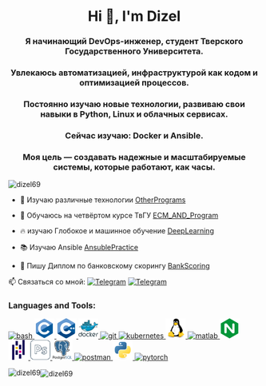 <h1 align="center">Hi 👋, I'm Dizel</h1>
<h3 align="center">Я начинающий DevOps-инженер, студент Тверского Государственного Университета.</h3>
<h3 align="center"> Увлекаюсь автоматизацией, инфраструктурой как кодом и оптимизацией процессов.</h3>
<h3 align="center"> Постоянно изучаю новые технологии, развиваю свои навыки в Python, Linux и облачных сервисах. </h3>
<h3 align="center"> Сейчас изучаю: Docker и Ansible. </h3>
<h3 align="center"> Моя цель — создавать надежные и масштабируемые системы, которые работают, как часы. </h3>

<p align="left"> <img src="https://komarev.com/ghpvc/?username=dizel69&label=Profile%20views&color=0e75b6&style=flat" alt="dizel69" /> </p>

- 🔭 Изучаю различные технологии [OtherPrograms](https://github.com/Dizel69/OtherPrograms)

- 🤝 Обучаюсь на четвёртом курсе ТвГУ [ECM_AND_Program](https://github.com/Dizel69/ECM_AND_Program)

- 🔥 изучаю Глобокое и машинное обучение [DeepLearning](https://github.com/Dizel69/DeepLearning)

- 📚 Изучаю Ansible [AnsublePractice](https://github.com/Dizel69/AnsiblePractice)

- 🌱 Пишу Диплом по банковскому скорингу [BankScoring](https://github.com/Dizel69/BankScoring)

📫 Связаться со мной: 
[![Telegram](https://img.shields.io/badge/Telegram-2CA5E0?style=for-the-badge&logo=telegram&logoColor=white)](https://t.me/Denis69r)
[![Telegram](https://img.shields.io/badge/вконтакте-%232E87FB.svg?&style=for-the-badge&logo=vk&logoColor=white)](https://vk.com/dizel69l) </h3>
<p align="left">
</p>

<h3 align="left">Languages and Tools:</h3>
<p align="left"> <a href="https://www.gnu.org/software/bash/" target="_blank" rel="noreferrer"> <img src="https://www.vectorlogo.zone/logos/gnu_bash/gnu_bash-icon.svg" alt="bash" width="40" height="40"/> </a> <a href="https://www.cprogramming.com/" target="_blank" rel="noreferrer"> <img src="https://raw.githubusercontent.com/devicons/devicon/master/icons/c/c-original.svg" alt="c" width="40" height="40"/> </a> <a href="https://www.w3schools.com/cpp/" target="_blank" rel="noreferrer"> <img src="https://raw.githubusercontent.com/devicons/devicon/master/icons/cplusplus/cplusplus-original.svg" alt="cplusplus" width="40" height="40"/> </a> <a href="https://www.docker.com/" target="_blank" rel="noreferrer"> <img src="https://raw.githubusercontent.com/devicons/devicon/master/icons/docker/docker-original-wordmark.svg" alt="docker" width="40" height="40"/> </a> <a href="https://git-scm.com/" target="_blank" rel="noreferrer"> <img src="https://www.vectorlogo.zone/logos/git-scm/git-scm-icon.svg" alt="git" width="40" height="40"/> </a> <a href="https://kubernetes.io" target="_blank" rel="noreferrer"> <img src="https://www.vectorlogo.zone/logos/kubernetes/kubernetes-icon.svg" alt="kubernetes" width="40" height="40"/> </a> <a href="https://www.linux.org/" target="_blank" rel="noreferrer"> <img src="https://raw.githubusercontent.com/devicons/devicon/master/icons/linux/linux-original.svg" alt="linux" width="40" height="40"/> </a> <a href="https://www.mathworks.com/" target="_blank" rel="noreferrer"> <img src="https://upload.wikimedia.org/wikipedia/commons/2/21/Matlab_Logo.png" alt="matlab" width="40" height="40"/> </a> <a href="https://www.nginx.com" target="_blank" rel="noreferrer"> <img src="https://raw.githubusercontent.com/devicons/devicon/master/icons/nginx/nginx-original.svg" alt="nginx" width="40" height="40"/> </a> <a href="https://pandas.pydata.org/" target="_blank" rel="noreferrer"> <img src="https://raw.githubusercontent.com/devicons/devicon/2ae2a900d2f041da66e950e4d48052658d850630/icons/pandas/pandas-original.svg" alt="pandas" width="40" height="40"/> </a> <a href="https://www.photoshop.com/en" target="_blank" rel="noreferrer"> <img src="https://raw.githubusercontent.com/devicons/devicon/master/icons/photoshop/photoshop-line.svg" alt="photoshop" width="40" height="40"/> </a> <a href="https://www.postgresql.org" target="_blank" rel="noreferrer"> <img src="https://raw.githubusercontent.com/devicons/devicon/master/icons/postgresql/postgresql-original-wordmark.svg" alt="postgresql" width="40" height="40"/> </a> <a href="https://postman.com" target="_blank" rel="noreferrer"> <img src="https://www.vectorlogo.zone/logos/getpostman/getpostman-icon.svg" alt="postman" width="40" height="40"/> </a> <a href="https://www.python.org" target="_blank" rel="noreferrer"> <img src="https://raw.githubusercontent.com/devicons/devicon/master/icons/python/python-original.svg" alt="python" width="40" height="40"/> </a> <a href="https://pytorch.org/" target="_blank" rel="noreferrer"> <img src="https://www.vectorlogo.zone/logos/pytorch/pytorch-icon.svg" alt="pytorch" width="40" height="40"/> </a> </p>

<p><img align="left" src="https://github-readme-stats.vercel.app/api/top-langs?username=dizel69&show_icons=true&locale=en&layout=compact" alt="dizel69" /></p>

<p><img align="center" src="https://github-readme-streak-stats.herokuapp.com/?user=dizel69&" alt="dizel69" /></p>

